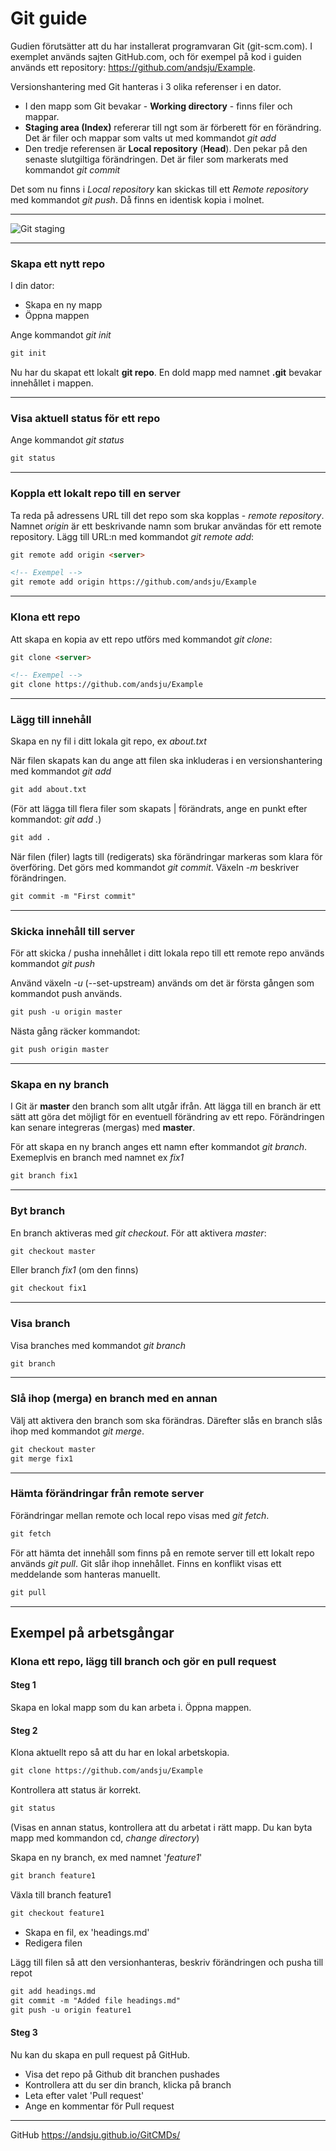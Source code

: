 # Git guide
Gudien förutsätter att du har installerat programvaran Git (git-scm.com). I exemplet används sajten GitHub.com, och för exempel på kod i guiden används ett repository: https://github.com/andsju/Example.

Versionshantering med Git hanteras i 3 olika referenser i en dator. 
* I den mapp som Git bevakar - **Working directory** - finns filer och mappar.
* **Staging area (Index)** refererar till ngt som är förberett för en förändring. Det är filer och mappar som valts ut med kommandot *git add* 
* Den tredje referensen är **Local repository** (**Head**). Den pekar på den senaste slutgiltiga förändringen. Det är filer som markerats med kommandot *git commit*

Det som nu finns i *Local repository* kan skickas till ett *Remote repository* med kommandot *git push*. Då finns en identisk kopia i molnet.

___

![Git staging](https://andsju.github.io/GitCMDs/git-illustration-1.png)

___

### Skapa ett nytt repo
I din dator:
* Skapa en ny mapp
* Öppna mappen  

Ange kommandot *git init*

```markdown
git init
```
Nu har du skapat ett lokalt **git repo**. En dold mapp med namnet  __.git__ bevakar innehållet i mappen. 
___

### Visa aktuell status för ett repo

Ange kommandot *git status*

```markdown
git status
```
___

### Koppla ett lokalt repo till en server 
Ta reda på adressens URL till det repo som ska kopplas - *remote repository*. Namnet *origin* är ett beskrivande namn som brukar användas för ett remote repository.
Lägg till URL:n med kommandot *git remote add*:

```markdown
git remote add origin <server>

<!-- Exempel -->
git remote add origin https://github.com/andsju/Example
```
___

### Klona ett repo
Att skapa en kopia av ett repo utförs med kommandot *git clone*:
```markdown
git clone <server>

<!-- Exempel -->
git clone https://github.com/andsju/Example
```
___


### Lägg till innehåll
Skapa en ny fil i ditt lokala git repo, ex *about.txt*

När filen skapats kan du ange att filen ska inkluderas i en versionshantering med kommandot *git add*

```markdown
git add about.txt
```

(För att lägga till flera filer som skapats | förändrats, ange en punkt efter kommandot: *git add .*)

```markdown
git add .
```

När filen (filer) lagts till (redigerats) ska förändringar markeras som klara för överföring. Det görs med kommandot *git commit*. Växeln *-m* beskriver förändringen. 

```markdown
git commit -m "First commit"
```
___

### Skicka innehåll till server
För att skicka / pusha innehållet i ditt lokala repo till ett remote repo används kommandot *git push*

Använd växeln *-u* (--set-upstream) används om det är första gången som kommandot push används.

```markdown
git push -u origin master
```
Nästa gång räcker kommandot:

```markdown
git push origin master
```
___

### Skapa en ny branch
I Git är **master** den branch som allt utgår ifrån. Att lägga till en branch är ett sätt att göra det möjligt för en eventuell förändring av ett repo. Förändringen kan senare integreras (mergas) med **master**.

För att skapa en ny branch anges ett namn efter kommandot *git branch*. Exemeplvis en branch med namnet ex *fix1*

```markdown
git branch fix1
```
___

### Byt branch
En branch aktiveras med *git checkout*. För att aktivera *master*:

```markdown
git checkout master
```
Eller branch *fix1* (om den finns)
```markdown
git checkout fix1
```

___

### Visa branch
Visa branches med kommandot *git branch* 

```markdown
git branch
```
___

### Slå ihop (merga) en branch med en annan
Välj att aktivera den branch som ska förändras. Därefter slås en branch slås ihop med kommandot *git merge*.

```markdown
git checkout master
git merge fix1
```
___

### Hämta förändringar från remote server
Förändringar mellan remote och local repo visas med *git fetch*.  

```md
git fetch
```

För att hämta det innehåll som finns på en remote server till ett lokalt repo används *git pull*. Git slår ihop innehållet. Finns en konflikt visas ett meddelande som hanteras manuellt.

```md
git pull
```
___

## Exempel på arbetsgångar
### Klona ett repo, lägg till branch och gör en pull request 


#### Steg 1 
Skapa en lokal mapp som du kan arbeta i. Öppna mappen.

#### Steg 2 
Klona aktuellt repo så att du har en lokal arbetskopia.

```markdown
git clone https://github.com/andsju/Example
```
Kontrollera att status är korrekt.
```markdown
git status
```
(Visas en annan status, kontrollera att du arbetat i rätt mapp. Du kan byta mapp med kommandon cd, *change directory*)

Skapa en ny branch, ex med namnet '*feature1*'
```markdown
git branch feature1
```
Växla till branch feature1

```markdown
git checkout feature1
```
* Skapa en fil, ex 'headings.md'
* Redigera filen

Lägg till filen så att den versionhanteras, beskriv förändringen och pusha till repot
```markdown
git add headings.md
git commit -m "Added file headings.md"
git push -u origin feature1
```
#### Steg 3 
Nu kan du skapa en pull request på GitHub. 
* Visa det repo på Github dit branchen pushades
* Kontrollera att du ser din branch, klicka på branch
* Leta efter valet 'Pull request'
* Ange en kommentar för Pull request

___

GitHub https://andsju.github.io/GitCMDs/
